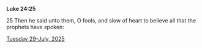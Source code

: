 **Luke 24:25**

25 Then he said unto them, O fools, and slow of heart to believe all that the prophets have spoken:

[Tuesday 29-July, 2025](https://getbible.life/kjv/Luke/24/25)

